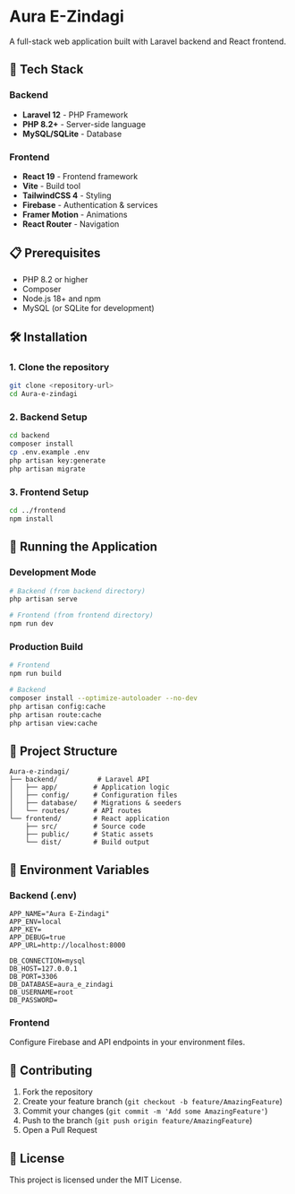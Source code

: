 # Aura E-Zindagi

A full-stack web application built with Laravel backend and React frontend.

## 🚀 Tech Stack

### Backend
- **Laravel 12** - PHP Framework
- **PHP 8.2+** - Server-side language
- **MySQL/SQLite** - Database

### Frontend
- **React 19** - Frontend framework
- **Vite** - Build tool
- **TailwindCSS 4** - Styling
- **Firebase** - Authentication & services
- **Framer Motion** - Animations
- **React Router** - Navigation

## 📋 Prerequisites

- PHP 8.2 or higher
- Composer
- Node.js 18+ and npm
- MySQL (or SQLite for development)

## 🛠️ Installation

### 1. Clone the repository
```bash
git clone <repository-url>
cd Aura-e-zindagi
```

### 2. Backend Setup
```bash
cd backend
composer install
cp .env.example .env
php artisan key:generate
php artisan migrate
```

### 3. Frontend Setup
```bash
cd ../frontend
npm install
```

## 🚀 Running the Application

### Development Mode
```bash
# Backend (from backend directory)
php artisan serve

# Frontend (from frontend directory)
npm run dev
```

### Production Build
```bash
# Frontend
npm run build

# Backend
composer install --optimize-autoloader --no-dev
php artisan config:cache
php artisan route:cache
php artisan view:cache
```

## 📁 Project Structure

```
Aura-e-zindagi/
├── backend/          # Laravel API
│   ├── app/         # Application logic
│   ├── config/      # Configuration files
│   ├── database/    # Migrations & seeders
│   └── routes/      # API routes
└── frontend/        # React application
    ├── src/         # Source code
    ├── public/      # Static assets
    └── dist/        # Build output
```

## 🔧 Environment Variables

### Backend (.env)
```env
APP_NAME="Aura E-Zindagi"
APP_ENV=local
APP_KEY=
APP_DEBUG=true
APP_URL=http://localhost:8000

DB_CONNECTION=mysql
DB_HOST=127.0.0.1
DB_PORT=3306
DB_DATABASE=aura_e_zindagi
DB_USERNAME=root
DB_PASSWORD=
```

### Frontend
Configure Firebase and API endpoints in your environment files.

## 🤝 Contributing

1. Fork the repository
2. Create your feature branch (`git checkout -b feature/AmazingFeature`)
3. Commit your changes (`git commit -m 'Add some AmazingFeature'`)
4. Push to the branch (`git push origin feature/AmazingFeature`)
5. Open a Pull Request

## 📝 License

This project is licensed under the MIT License.